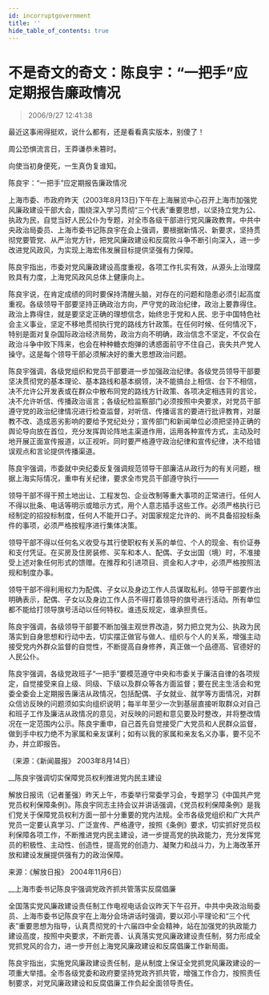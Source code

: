 ```yaml
---
id: incorruptgovernment
title: ''
hide_table_of_contents: true
---
```


# 不是奇文的奇文：陈良宇：“一把手”应定期报告廉政情况

> 2006/9/27 12:41:38

最近这事闹得挺欢，说什么都有，还是看看真实版本，别傻了！
 
<div style={{fontSize: 'x-large', fontWeight: '500', color: '#FF0000', textAlign: 'center', lineHeight: '150%'}}>

周公恐惧流言日，王莽谦恭未篡时。   
 
向使当初身便死，一生真伪复谁知。
</div>

 
陈良宇：“一把手”应定期报告廉政情况

上海市委、市政府昨天（2003年8月13日)下午在上海展览中心召开上海市加强党风廉政建设干部大会，围绕深入学习贯彻“三个代表”重要思想，以坚持立党为公、执政为民，自觉当好人民公仆为专题，对全市各级干部进行党风廉政教育。中共中央政治局委员、上海市委书记陈良宇在会上强调，要根据新情况、新要求，坚持贯彻党要管党、从严治党方针，把党风廉政建设和反腐败斗争不断引向深入，进一步改进党风政风，为实现上海宏伟发展目标提供坚强有力保障。

陈良宇指出，市委对党风廉政建设高度重视，各项工作扎实有效，从源头上治理腐败具有力度，上海党风政风总体上健康向上。

陈良宇说，在肯定成绩的同时要保持清醒头脑，对存在的问题和隐患必须引起高度重视。各级领导干部要坚持正确政治方向，严守党的政治纪律，政治上要靠得住。政治上靠得住，就是要坚定正确的理想信念，始终忠于党和人民、忠于中国特色社会主义事业，坚定不移地贯彻执行党的路线方针政策。在任何时候、任何情况下，特别是面对复杂国际政治经济局势，政治方向不明确，政治信念不坚定，不仅会在政治斗争中败下阵来，也会在种种糖衣炮弹的诱惑面前守不住自己，丧失共产党人操守。这是每个领导干部必须解决好的重大思想政治问题。

陈良宇强调，各级党组织和党员干部要进一步加强政治纪律。各级党员领导干部要坚决贯彻党的基本理论、基本路线和基本纲领，决不能搞台上相信、台下不相信，决不允许公开发表或在群众中散布同党的路线方针政策、各项决定相违背的言论，决不允许听信、传播政治谣言；各级纪检监察部门必须按照中央要求，对党员干部遵守党的政治纪律情况进行检查监督，对听信、传播谣言的要进行批评教育，对屡教不改、造成恶劣影响的要给予党纪处分；宣传部门和新闻单位必须把坚持正确的舆论导向放在首位，充分发挥舆论阵地主渠道作用，运用各种宣传方式，主动及时地开展正面宣传报道，以正视听。同时要严格遵守政治纪律和宣传纪律，决不给错误观点和言论提供传播渠道。

陈良宇强调，市委就中央纪委反复强调规范领导干部廉洁从政行为的有关问题，根据上海实际情况，重申有关纪律，要求全市党员干部遵守执行———

领导干部不得干预土地出让、工程发包、企业改制等重大事项的正常进行。任何人不得以批条、电话等明示或暗示方式，用个人意志插手这些工作。必须严格执行已经制定的招投标制度，任何人不能开口子。对国家规定允许的、尚不具备招投标条件的事项，必须严格按程序进行集体决策。

领导干部不得以任何名义收受与其行使职权有关系的单位、个人的现金、有价证券和支付凭证。在买房及住房装修、买车和本人、配偶、子女出国（境）时，不准接受上述对象任何形式的馈赠。在推荐和引进项目、资金和人才中，必须严格按照法规和制度办事。

领导干部不得利用权力为配偶、子女以及身边工作人员谋取私利。领导干部要作出明确表示，配偶、子女以及身边工作人员不得打着领导的旗号进行活动。所有单位都不能给打领导旗号活动以任何特权。谁违反规定，谁承担责任。

陈良宇强调，各级领导干部要不断加强主观世界改造，努力把立党为公、执政为民落实到自身思想和行动中去，切实摆正做官与做人、组织与个人的关系，增强主动接受党内外群众监督的自觉性，不断提高自身修养，真正做一个品德高、官德好的人民公仆。

陈良宇强调，各级党政班子“一把手”要模范遵守中央和市委关于廉洁自律的各项规定，自觉接受来自上级、同级、下级以及群众等各方面监督；要在民主生活会和党委全委会上定期报告廉洁从政情况，包括配偶、子女就业、就学等方面情况，对群众信访反映的问题须如实向组织说明；每半年至少一次到基层直接听取群众对自己和班子工作及廉洁从政情况的意见，对反映的问题和意见要及时整改，并将整改情况在一定范围内公示。陈良宇重申，自己首先自觉接受广大党员和人民群众监督，做到手中权力绝不为家属和亲友谋利；如有以我的家属和亲友名义办事，要不见不办，并立即报告。

（来源：《新闻晨报》 2003年8月14日）

__陈良宇强调切实保障党员权利推进党内民主建设

解放日报讯（记者董强）昨天上午，市委举行常委学习会，专题学习《中国共产党党员权利保障条例》。陈良宇同志主持会议并讲话强调，《党员权利保障条例》是我们党关于保障党员权利方面一部十分重要的党内法规。全市各级党组织和广大共产党员一定要认真学习、广泛宣传、严格遵守，按照《条例》要求，切实抓好党员权利保障各项工作，不断推进党内民主建设，进一步提高党的执政能力，充分发挥党员的积极性、主动性、创造性，提高党的创造力、凝聚力和战斗力，为上海改革开放和建设发展提供强有力的政治保障。

来源：《解放日报》 2004年11月6日）

__上海市委书记陈良宇强调党政齐抓共管落实反腐倡廉

全国落实党风廉政建设责任制工作电视电话会议昨天下午召开。中共中央政治局委员、上海市委书记陈良宇在上海分会场讲话时强调，要以邓小平理论和“三个代表”重要思想为指导，认真贯彻党的十六届四中全会精神，站在加强党的执政能力建设高度，按照中央要求，不断完善、认真落实党风廉政建设责任制，努力形成全党抓党风的合力，进一步开创上海党风廉政建设和反腐倡廉工作新局面。

陈良宇指出，实施党风廉政建设责任制，是从制度上保证全党抓党风廉政建设的一项重大举措。全市各级党委和政府要坚持党政齐抓共管，增强工作合力，按照责任制要求，对党风廉政建设和反腐倡廉工作负起全面领导责任。
